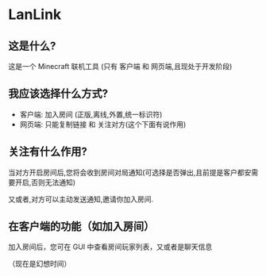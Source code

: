 # LanLink

## 这是什么?
这是一个 Minecraft 联机工具
(只有 客户端 和 网页端,且现处于开发阶段)

## 我应该选择什么方式?
- 客户端: 加入房间 (正版,离线,外置,统一标识符)
- 网页端: 只能复制链接 和 关注对方(这个下面有说作用)

## 关注有什么作用?

当对方开启房间后,您将会收到房间对局通知(可选择是否弹出,且前提是客户都安需要开启,否则无法通知)

又或者,对方可以主动发送通知,邀请你加入房间.

## 在客户端的功能（如加入房间）

加入房间后，您可在 GUI 中查看房间玩家列表，又或者是聊天信息

（现在是幻想时间）